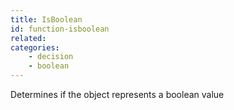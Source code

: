 ```yaml
---
title: IsBoolean
id: function-isboolean
related:
categories:
    - decision
    - boolean
---
```


Determines if the object represents a boolean value